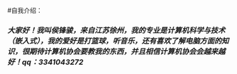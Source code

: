 #自我介绍：
<b><i><h3>大家好！我叫侯锋骏，来自江苏徐州，我的专业是计算机科学与技术（嵌入式），我的爱好是打篮球，听音乐，还有喜欢了解电脑方面的知识，很期待计算机协会要教我的东西，并且相信计算机协会会越来越好！qq：3341043272</b><i/></h3>
